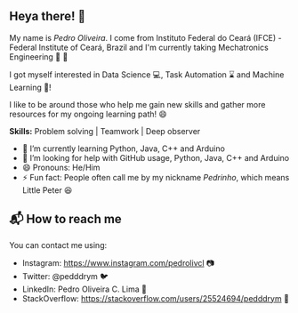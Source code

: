 ## Heya there! 👋
My name is _Pedro Oliveira_. I come from Instituto Federal do Ceará (IFCE) - Federal Institute of Ceará, Brazil
and I'm currently taking Mechatronics Engineering 🤖 🦾

I got myself interested in Data Science 💻, Task Automation ⌛ and Machine Learning 🧠! 

I like to be around those who help me gain new skills and gather more resources for my ongoing learning path! 😄

__Skills:__
Problem solving | Teamwork | Deep observer

- 🌱 I’m currently learning Python, Java, C++ and Arduino
- 🤔 I’m looking for help with GitHub usage, Python, Java, C++ and Arduino
- 😄 Pronouns: He/Him
- ⚡ Fun fact: People often call me by my nickname _Pedrinho_, which means Little Peter 😆
## 📬 How to reach me
You can contact me using:
- Instagram: https://www.instagram.com/pedrolivcl 📷
- Twitter: @pedddrym 🐦
- LinkedIn: Pedro Oliveira C. Lima 👔
- StackOverflow: https://stackoverflow.com/users/25524694/pedddrym 🚧

